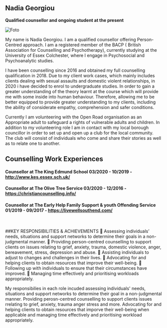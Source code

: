  

## Nadia Georgiou
**Qualified counsellor and ongoing student at the present**  

![Foto](https://user-images.githubusercontent.com/92922164/144663882-6ca4480d-c3ff-406b-b215-8dbcbfc41fd5.jpg)





My name is Nadia Georgiou. I am a qualified counsellor offering Person-Centred approach. I am a registered member of the BACP ( British Association for Counselling and Psychotherapy), currently studying at the University of Essex Colchester, where I engage in Psychosocial and Psychoanalytic studies.

I have been counselling since 2016 and obtained my full counselling qualification in 2018. Due to my client work cases, which mainly includes clients dealing with sexual assaults and domestic violent relationships, in 2020 i have decided to enrol to undergraduate studies. In order to gain a greater understanding of the theory learnt at the course which will provide me with some inside into human behaviour. Therefore, allowing me to be better equipped to provide greater understanding to my clients, including the ability of considerate empathy, comprehension and safer conditions. 



Currently I am volunteering with the Open Road organisation as an Appropriate adult to safeguard a rights of vulnerable adults and children. In addition to my volunteering role I am in contact with my local borough councillor in order to set up and open up a club for the local community. The club will consist of individuals who come and share their stories as well as to relate one to another.
<br>


##  Counselling Work Experiences

#### Counsellor at The King Edmund School                                             03/2020 - 10/2019       - http://www.kes.essex.sch.uk/
#### Counsellor at The Olive Tree Service                                             03/2020 - 12/2016       - https://christiancounselling.info/ 
#### Counsellor at The Early Help Family Support & youth Offending Service            01/2019 - 09/2017       - https://livewellsouthend.com/

<br>

##KEY RESPONSIBILITIES & ACHIEVEMENTS
	Assessing individuals’ needs, situations and support networks to determine their goals in a non-judgmental manner.
	Providing person-centred counselling to support clients on issues relating to grief, anxiety, trauma, domestic violence, anger, bereavement, stress, depression and abuse.
	Assisting individuals to adjust to changes and challenges in their lives.
	Advocating for and helping clients to obtain resources that improve their well-being.
	Following up with individuals to ensure that their circumstances have improved.
	Managing time effectively and prioritising workloads appropriately.




My responsibilies in each role incuded assessing individuals' needs, situations and support networks to determine their goal in a non-judgmental manner. Providing perosn-centred counselling to support clients issues rrelating to grief, anxiety, trauma anger stress and more. Advocating for and helping clients to obtain resources that imporve their well-being when applicable and managing time effectively and prioritising workload appropriately. 






